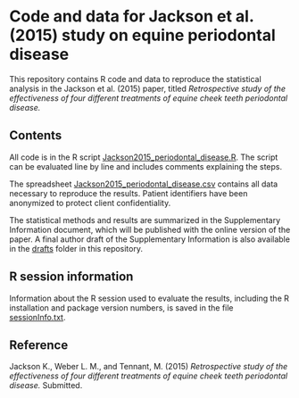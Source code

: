 Code and data for Jackson et al. (2015) study on equine periodontal disease
=============================================================================

This repository contains R code and data to reproduce the statistical analysis in the Jackson et al. (2015) paper, titled *Retrospective study of the effectiveness of four different treatments of equine cheek teeth periodontal disease.*


## Contents

All code is in the R script [Jackson2015_periodontal_disease.R](Jackson2015_periodontal_disease.R). The script can be evaluated line by line and includes comments explaining the steps.

The spreadsheet [Jackson2015_periodontal_disease.csv](Jackson2015_periodontal_disease.csv) contains all data necessary to reproduce the results. Patient identifiers have been anonymized to protect client confidentiality.

The statistical methods and results are summarized in the Supplementary Information document, which will be published with the online version of the paper. A final author draft of the Supplementary Information is also available in the [drafts](drafts/) folder in this repository.


## R session information

Information about the R session used to evaluate the results, including the R installation and package version numbers, is saved in the file [sessionInfo.txt](sessionInfo.txt).


## Reference

Jackson K., Weber L. M., and Tennant, M. (2015) *Retrospective study of the effectiveness of four different treatments of equine cheek teeth periodontal disease.* Submitted.

